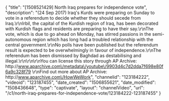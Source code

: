 {
    "title": "[1508521429] North Iraq prepares for independence vote",
    "description": "(24 Sep 2017) Iraq's Kurds were preparing on Sunday to vote in a referendum to decide whether they should secede from Iraq.\r\nIrbil, the capital of the Kurdish region of Iraq, has been decorated with Kurdish flags and residents are preparing to have their say.\r\nThe vote, which is due to go ahead on Monday, has stirred passions in the semi-autonomous region which has long had a troubled relationship with the central government.\r\nNo polls have been published but the referendum result is expected to be overwhelmingly in favour of independence.\r\nThe referendum has been dismissed by Baghdad as destabilising and illegal.\r\n\r\n\r\nYou can license this story through AP Archive: http:\/\/www.aparchive.com\/metadata\/youtube\/9903d4c7d2dda7f698e80f6a9c328f79 \r\nFind out more about AP Archive: http:\/\/www.aparchive.com\/HowWeWork",
    "channelid": "123184222",
    "videoid": "123187455",
    "date_created": "1506855621",
    "date_modified": "1508436648",
    "type": "captivate",
    "layout": "channelVideo",
    "url": "\/c1\/north-iraq-prepares-for-independence-vote\/123184222-123187455"
}